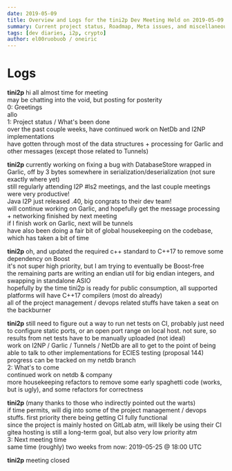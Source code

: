 ```yaml
---
date: 2019-05-09
title: Overview and Logs for the tini2p Dev Meeting Held on 2019-05-09
summary: Current project status, Roadmap, Meta issues, and miscellaneous
tags: [dev diaries, i2p, crypto]
author: el00ruobuob / oneiric
---
```


# Logs

**tini2p** hi all almost time for meeting  
may be chatting into the void, but posting for posterity  
0: Greetings  
allo  
1: Project status / What's been done  
over the past couple weeks, have continued work on NetDb and I2NP implementations  
have gotten through most of the data structures + processing for Garlic and other messages (except those related to Tunnels)  

**tini2p** currently working on fixing a bug with DatabaseStore wrapped in Garlic, off by 3 bytes somewhere in serialization/deserialization (not sure exactly where yet)  
still regularly attending I2P #ls2 meetings, and the last couple meetings were very productive!  
Java I2P just released .40, big congrats to their dev team!  
will continue working on Garlic, and hopefully get the message processing + networking finished by next meeting  
if I finish work on Garlic, next will be tunnels  
have also been doing a fair bit of global housekeeping on the codebase, which has taken a bit of time  

**tini2p** oh, and updated the required c++ standard to C++17 to remove some dependency on Boost  
it's not super high priority, but I am trying to eventually be Boost-free  
the remaining parts are writing an endian util for big endian integers, and swapping in standalone ASIO  
hopefully by the time tini2p is ready for public consumption, all supported platforms will have C++17 compilers (most do already)  
all of the project management / devops related stuffs have taken a seat on the backburner  

**tini2p** still need to figure out a way to run net tests on CI, probably just need to configure static ports, or an open port range on local host. not sure, so results from net tests have to be manually uploaded (not ideal)  
work on I2NP / Garlic / Tunnels / NetDb are all to get to the point of being able to talk to other implementations for ECIES testing (proposal 144)  
progress can be tracked on my netdb branch  
2: What's to come  
continued work on netdb & company  
more housekeeping refactors to remove some early spaghetti code (works, but is ugly), and some refactors for correctness  

**tini2p** (many thanks to those who indirectly pointed out the warts)  
if time permits, will dig into some of the project management / devops stuffs. first priority there being getting CI fully functional  
since the project is mainly hosted on GitLab atm, will likely be using their CI  
gitea hosting is still a long-term goal, but also very low priority atm  
3: Next meeting time  
same time (roughly) two weeks from now: 2019-05-25 @ 18:00 UTC  

**tini2p** meeting closed  
